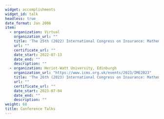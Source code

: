 ```yaml
---
widget: accomplishments
widget_id: talk
headless: true
date_format: Jan 2006
item:
  - organization: Virtual
    organization_url: ""
    title: 'The 25th (2022) International Congress on Insurance: Mathematics and Economics'
    url: ""
    certificate_url: ""
    date_start: 2022-07-13
    date_end: ""
    description: ""
  - organization: Heriot-Watt University, Edinburgh
    organization_url: "https://www.icms.org.uk/events/2023/IME2023"
    title: 'The 26th (2023) International Congress on Insurance: Mathematics and Economics'
    url: ""
    certificate_url: ""
    date_start: 2023-07-04
    date_end: ""
    description: ""
weight: 68
title: Conference Talks
---
```

